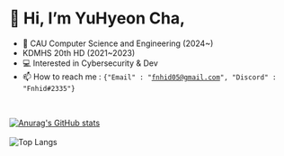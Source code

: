 # 👋 Hi, I’m YuHyeon Cha,</h1>
- 🏫 CAU Computer Science and Engineering (2024~)
- KDMHS 20th HD (2021~2023) <br>
- 💻 Interested in Cybersecurity & Dev <br>
- 📫 How to reach me : 
  <code>{"Email" : "fnhid05@gmail.com", "Discord" : "Fnhid#2335"}</code> 

<br>

[![Anurag's GitHub stats](https://github-readme-stats.vercel.app/api?username=Fnhid&count_private=true&theme=dark)](https://github.com/anuraghazra/github-readme-stats)<br><br>
![Top Langs](https://github-readme-stats.vercel.app/api/top-langs/?username=Fnhid&count_private=true&hide=makefile&layout=compact)
